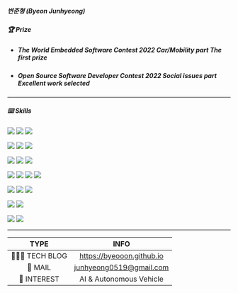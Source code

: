 ##### 변준형 (Byeon Junhyeong)

##### 🏆 Prize

* ##### The World Embedded Software Contest 2022 Car/Mobility part The first prize

* ##### Open Source Software Developer Contest 2022 Social issues part Excellent work selected

---

##### ⌨️ Skills

<p align="left">
    <img src="https://img.shields.io/badge/Python-3776AB?style=plastic&logo=Python&logoColor=white"/>
    <img src="https://img.shields.io/badge/C++-00599C?style=plastic&logo=c%2B%2B&logoColor=white"/>
    <img src="https://img.shields.io/badge/MySQL-4479A1?style=plastic&logo=mysql&logoColor=white"/>
</p>

<p align="left">
    <img src="https://img.shields.io/badge/PyTorch-EE4C2C?style=plastic&logo=Pytorch&logoColor=white"/>
    <img src="https://img.shields.io/badge/TensorFlow-FF6F00?style=plastic&logo=TensorFlow&logoColor=white"/>
    <img src="https://img.shields.io/badge/Keras-D00000?style=plastic&logo=Keras&logoColor=white"/>
</p>

<p align="left">
    <img src="https://img.shields.io/badge/OpenCV-00FFFF?style=plastic&logo=OpenCV&logoColor=white"/>
    <img src="https://img.shields.io/badge/NumPy-013243?style=plastic&logo=NumPy&logoColor=white"/>
    <img src="https://img.shields.io/badge/pandas-150458?style=plastic&logo=pandas&logoColor=white"/>
</p>

<p align="left">
    <img src="https://img.shields.io/badge/Linux-FCC624?style=plastic&logo=Linux&logoColor=black"/>
    <img src="https://img.shields.io/badge/Ubuntu-E95420?style=plastic&logo=ubuntu&logoColor=white"/>
    <img src="https://img.shields.io/badge/ROS-22314E?style=plastic&logo=ROS&logoColor=white"/>
    <img src="https://img.shields.io/badge/macOS-000000?style=plastic&logo=apple&logoColor=white"/>
</p>

<p align="left">
    <img src="https://img.shields.io/badge/Visual Studio Code-007ACC?style=plastic&logo=visualstudiocode&logoColor=white"/>
    <img src="https://img.shields.io/badge/Google Colab-F9AB00?style=plastic&logo=googlecolab&logoColor=white"/>
    <img src="https://img.shields.io/badge/Vim-019733?style=plastic&logo=vim&logoColor=white"/>
</p>

<p align="left">
    <img src="https://img.shields.io/badge/Raspberry Pi-A22846?style=plastic&logo=Raspberry Pi&logoColor=white"/>
    <img src="https://img.shields.io/badge/Arduino-00878F?style=plastic&logo=Arduino&logoColor=white"/>
</p>

<p align="left">
    <img src="https://img.shields.io/badge/Github-181717?style=plastic&logo=github&logoColor=white"/>
    <img src="https://img.shields.io/badge/Notion-ffffff?style=plastic&logo=notion&logoColor=black"/>
</p>

---

| TYPE | INFO  | 
| :-----------:  |:--------------:|
| 👨🏿‍💻 TECH BLOG | https://byeooon.github.io  | 
| 📮 MAIL | junhyeong0519@gmail.com      | 
| 🦒 INTEREST | AI & Autonomous Vehicle |